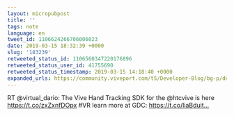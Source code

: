 ```yaml
---
layout: micropubpost
title: ''
tags: note
language: en
tweet_id: 1106624266706006023
date: 2019-03-15 18:32:39 +0000
slug: '183239'
retweeted_status_id: 1106560347220176896
retweeted_status_user_id: 41755690
retweeted_status_timestamp: 2019-03-15 14:18:40 +0000
expanded_urls: https://community.viveport.com/t5/Developer-Blog/bg-p/devblog,https://community.viveport.com/t5/Developer-Blog/bg-p/devblog,https://schedule.gdconf.com/speaker/speakers-guest/54368,https://twitter.com/virtual_dario/status/1106560347220176899/video/1
---
```

RT @virtual_dario: The Vive Hand Tracking SDK for the @htcvive is here https://t.co/zxZxnfDOpx #VR learn more at GDC: https://t.co/liaBduit…
